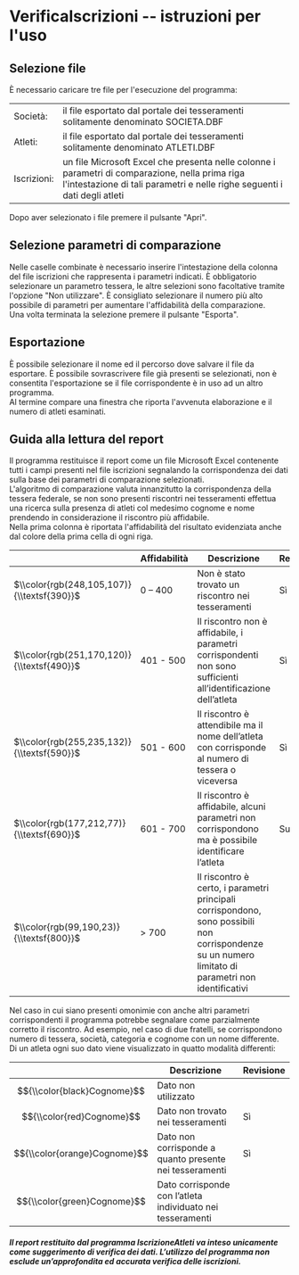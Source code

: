 # VerificaIscrizioni -- istruzioni per l'uso

## Selezione file

È necessario caricare tre file per l'esecuzione del programma:

<table><tbody><tr><td>Società:</td><td>il file esportato dal portale dei tesseramenti solitamente denominato SOCIETA.DBF</td></tr><tr><td>Atleti:</td><td>il file esportato dal portale dei tesseramenti solitamente denominato ATLETI.DBF</td></tr><tr><td>Iscrizioni:</td><td>un file Microsoft Excel che presenta nelle colonne i parametri di comparazione, nella prima riga l'intestazione di tali parametri e nelle righe seguenti i dati degli atleti</td></tr></tbody></table>

Dopo aver selezionato i file premere il pulsante "Apri".

## Selezione parametri di comparazione

Nelle caselle combinate è necessario inserire l'intestazione della colonna del file iscrizioni che rappresenta i parametri indicati. È obbligatorio selezionare un parametro tessera, le altre selezioni sono facoltative tramite l'opzione "Non utilizzare". È consigliato selezionare il numero più alto possibile di parametri per aumentare l'affidabilità della comparazione.  
Una volta terminata la selezione premere il pulsante "Esporta".

## Esportazione

È possibile selezionare il nome ed il percorso dove salvare il file da esportare. È possibile sovrascrivere file già presenti se selezionati, non è consentita l'esportazione se il file corrispondente è in uso ad un altro programma.  
Al termine compare una finestra che riporta l'avvenuta elaborazione e il numero di atleti esaminati.

## Guida alla lettura del report

Il programma restituisce il report come un file Microsoft Excel contenente tutti i campi presenti nel file iscrizioni segnalando la corrispondenza dei dati sulla base dei parametri di comparazione selezionati.  
L'algoritmo di comparazione valuta innanzitutto la corrispondenza della tessera federale, se non sono presenti riscontri nei tesseramenti effettua una ricerca sulla presenza di atleti col medesimo cognome e nome prendendo in considerazione il riscontro più affidabile.  
Nella prima colonna è riportata l'affidabilità del risultato evidenziata anche dal colore della prima cella di ogni riga.

|   | Affidabilità | Descrizione | Revisione |
| --- | --- | --- | --- |
| $\\color{rgb(248,105,107)}{\\textsf{390}}$ | 0 – 400 | Non è stato trovato un riscontro nei tesseramenti | Sì |
| $\\color{rgb(251,170,120)}{\\textsf{490}}$ | 401 - 500 | Il riscontro non è affidabile, i parametri corrispondenti non sono sufficienti all’identificazione dell’atleta | Sì |
| $\\color{rgb(255,235,132)}{\\textsf{590}}$ | 501 - 600 | Il riscontro è attendibile ma il nome dell’atleta con corrisponde al numero di tessera o viceversa | Sì |
| $\\color{rgb(177,212,77)}{\\textsf{690}}$ | 601 - 700 | Il riscontro è affidabile, alcuni parametri non corrispondono ma è possibile identificare l’atleta | Suggerita |
| $\\color{rgb(99,190,23)}{\\textsf{800}}$ | \> 700 | Il riscontro è certo, i parametri principali corrispondono, sono possibili non corrispondenze su un numero limitato di parametri non identificativi |   |

Nel caso in cui siano presenti omonimie con anche altri parametri corrispondenti il programma potrebbe segnalare come parzialmente corretto il riscontro. Ad esempio, nel caso di due fratelli, se corrispondono numero di tessera, società, categoria e cognome con un nome differente.  
Di un atleta ogni suo dato viene visualizzato in quatto modalità differenti:

|   | Descrizione | Revisione |
| --- | --- | --- |
| $${\\color{black}Cognome}$$ | Dato non utilizzato |   |
| $${\\color{red}Cognome}$$ | Dato non trovato nei tesseramenti | Sì |
| $${\\color{orange}Cognome}$$ | Dato non corrisponde a quanto presente nei tesseramenti | Sì |
| $${\\color{green}Cognome}$$ | Dato corrisponde con l’atleta individuato nei tesseramenti |   |

##### Il report restituito dal programma IscrizioneAtleti va inteso unicamente come suggerimento di verifica dei dati. L’utilizzo del programma non esclude un’approfondita ed accurata verifica delle iscrizioni.

